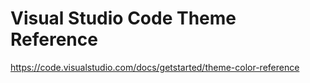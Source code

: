 # Visual Studio Code Theme Reference

https://code.visualstudio.com/docs/getstarted/theme-color-reference